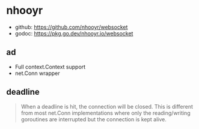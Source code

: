 # nhooyr

- github: https://github.com/nhooyr/websocket
- godoc: https://pkg.go.dev/nhooyr.io/websocket

## ad

- Full context.Context support
- net.Conn wrapper

## deadline

> When a deadline is hit, the connection will be closed. 
> This is different from most net.Conn implementations where 
> only the reading/writing goroutines are interrupted 
> but the connection is kept alive.
